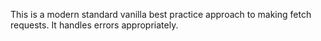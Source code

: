 This is a modern standard vanilla best practice approach to making fetch requests. 
It handles errors appropriately.

